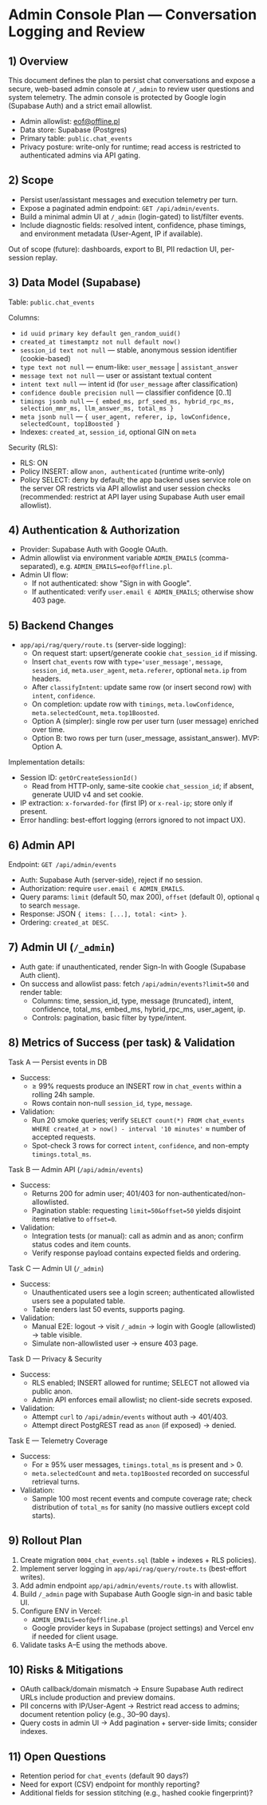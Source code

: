 # Admin Console Plan — Conversation Logging and Review

## 1) Overview
This document defines the plan to persist chat conversations and expose a secure, web-based admin console at `/_admin` to review user questions and system telemetry. The admin console is protected by Google login (Supabase Auth) and a strict email allowlist.

- Admin allowlist: eof@offline.pl
- Data store: Supabase (Postgres)
- Primary table: `public.chat_events`
- Privacy posture: write-only for runtime; read access is restricted to authenticated admins via API gating.

## 2) Scope
- Persist user/assistant messages and execution telemetry per turn.
- Expose a paginated admin endpoint: `GET /api/admin/events`.
- Build a minimal admin UI at `/_admin` (login-gated) to list/filter events.
- Include diagnostic fields: resolved intent, confidence, phase timings, and environment metadata (User-Agent, IP if available).

Out of scope (future): dashboards, export to BI, PII redaction UI, per-session replay.

## 3) Data Model (Supabase)
Table: `public.chat_events`

Columns:
- `id uuid primary key default gen_random_uuid()`
- `created_at timestamptz not null default now()`
- `session_id text not null` — stable, anonymous session identifier (cookie-based)
- `type text not null` — enum-like: `user_message` | `assistant_answer`
- `message text not null` — user or assistant textual content
- `intent text null` — intent id (for `user_message` after classification)
- `confidence double precision null` — classifier confidence [0..1]
- `timings jsonb null` — `{ embed_ms, prf_seed_ms, hybrid_rpc_ms, selection_mmr_ms, llm_answer_ms, total_ms }`
- `meta jsonb null` — `{ user_agent, referer, ip, lowConfidence, selectedCount, top1Boosted }`
- Indexes: `created_at`, `session_id`, optional GIN on `meta`

Security (RLS):
- RLS: ON
- Policy INSERT: allow `anon, authenticated` (runtime write-only)
- Policy SELECT: deny by default; the app backend uses service role on the server OR restricts via API allowlist and user session checks (recommended: restrict at API layer using Supabase Auth user email allowlist).

## 4) Authentication & Authorization
- Provider: Supabase Auth with Google OAuth.
- Admin allowlist via environment variable `ADMIN_EMAILS` (comma-separated), e.g. `ADMIN_EMAILS=eof@offline.pl`.
- Admin UI flow:
  - If not authenticated: show "Sign in with Google".
  - If authenticated: verify `user.email ∈ ADMIN_EMAILS`; otherwise show 403 page.

## 5) Backend Changes
- `app/api/rag/query/route.ts` (server-side logging):
  - On request start: upsert/generate cookie `chat_session_id` if missing.
  - Insert `chat_events` row with `type='user_message'`, `message`, `session_id`, `meta.user_agent`, `meta.referer`, optional `meta.ip` from headers.
  - After `classifyIntent`: update same row (or insert second row) with `intent`, `confidence`.
  - On completion: update row with `timings`, `meta.lowConfidence`, `meta.selectedCount`, `meta.top1Boosted`.
  - Option A (simpler): single row per user turn (user message) enriched over time.
  - Option B: two rows per turn (user_message, assistant_answer). MVP: Option A.

Implementation details:
- Session ID: `getOrCreateSessionId()`
  - Read from HTTP-only, same-site cookie `chat_session_id`; if absent, generate UUID v4 and set cookie.
- IP extraction: `x-forwarded-for` (first IP) or `x-real-ip`; store only if present.
- Error handling: best-effort logging (errors ignored to not impact UX).

## 6) Admin API
Endpoint: `GET /api/admin/events`

- Auth: Supabase Auth (server-side), reject if no session.
- Authorization: require `user.email ∈ ADMIN_EMAILS`.
- Query params: `limit` (default 50, max 200), `offset` (default 0), optional `q` to search `message`.
- Response: JSON `{ items: [...], total: <int> }`.
- Ordering: `created_at DESC`.

## 7) Admin UI (`/_admin`)
- Auth gate: if unauthenticated, render Sign-In with Google (Supabase Auth client).
- On success and allowlist pass: fetch `/api/admin/events?limit=50` and render table:
  - Columns: time, session_id, type, message (truncated), intent, confidence, total_ms, embed_ms, hybrid_rpc_ms, user_agent, ip.
  - Controls: pagination, basic filter by type/intent.

## 8) Metrics of Success (per task) & Validation

Task A — Persist events in DB
- Success:
  - ≥ 99% requests produce an INSERT row in `chat_events` within a rolling 24h sample.
  - Rows contain non-null `session_id`, `type`, `message`.
- Validation:
  - Run 20 smoke queries; verify `SELECT count(*) FROM chat_events WHERE created_at > now() - interval '10 minutes'` ≈ number of accepted requests.
  - Spot-check 3 rows for correct `intent`, `confidence`, and non-empty `timings.total_ms`.

Task B — Admin API (`/api/admin/events`)
- Success:
  - Returns 200 for admin user; 401/403 for non-authenticated/non-allowlisted.
  - Pagination stable: requesting `limit=50&offset=50` yields disjoint items relative to `offset=0`.
- Validation:
  - Integration tests (or manual): call as admin and as anon; confirm status codes and item counts.
  - Verify response payload contains expected fields and ordering.

Task C — Admin UI (`/_admin`)
- Success:
  - Unauthenticated users see a login screen; authenticated allowlisted users see a populated table.
  - Table renders last 50 events, supports paging.
- Validation:
  - Manual E2E: logout → visit `/_admin` → login with Google (allowlisted) → table visible.
  - Simulate non-allowlisted user → ensure 403 page.

Task D — Privacy & Security
- Success:
  - RLS enabled; INSERT allowed for runtime; SELECT not allowed via public anon.
  - Admin API enforces email allowlist; no client-side secrets exposed.
- Validation:
  - Attempt `curl` to `/api/admin/events` without auth → 401/403.
  - Attempt direct PostgREST read as `anon` (if exposed) → denied.

Task E — Telemetry Coverage
- Success:
  - For ≥ 95% user messages, `timings.total_ms` is present and > 0.
  - `meta.selectedCount` and `meta.top1Boosted` recorded on successful retrieval turns.
- Validation:
  - Sample 100 most recent events and compute coverage rate; check distribution of `total_ms` for sanity (no massive outliers except cold starts).

## 9) Rollout Plan
1) Create migration `0004_chat_events.sql` (table + indexes + RLS policies).
2) Implement server logging in `app/api/rag/query/route.ts` (best-effort writes).
3) Add admin endpoint `app/api/admin/events/route.ts` with allowlist.
4) Build `/_admin` page with Supabase Auth Google sign-in and basic table UI.
5) Configure ENV in Vercel:
   - `ADMIN_EMAILS=eof@offline.pl`
   - Google provider keys in Supabase (project settings) and Vercel env if needed for client usage.
6) Validate tasks A–E using the methods above.

## 10) Risks & Mitigations
- OAuth callback/domain mismatch → Ensure Supabase Auth redirect URLs include production and preview domains.
- PII concerns with IP/User-Agent → Restrict read access to admins; document retention policy (e.g., 30–90 days).
- Query costs in admin UI → Add pagination + server-side limits; consider indexes.

## 11) Open Questions
- Retention period for `chat_events` (default 90 days?)
- Need for export (CSV) endpoint for monthly reporting?
- Additional fields for session stitching (e.g., hashed cookie fingerprint)?
